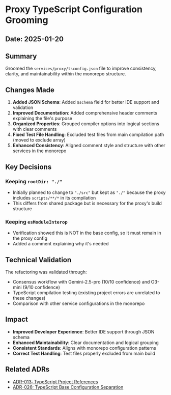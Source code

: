 # Proxy TypeScript Configuration Grooming

## Date: 2025-01-20

## Summary

Groomed the `services/proxy/tsconfig.json` file to improve consistency, clarity, and maintainability within the monorepo structure.

## Changes Made

1. **Added JSON Schema**: Added `$schema` field for better IDE support and validation
2. **Improved Documentation**: Added comprehensive header comments explaining the file's purpose
3. **Organized Properties**: Grouped compiler options into logical sections with clear comments
4. **Fixed Test File Handling**: Excluded test files from main compilation path (moved to exclude array)
5. **Enhanced Consistency**: Aligned comment style and structure with other services in the monorepo

## Key Decisions

### Keeping `rootDir: "./"`

- Initially planned to change to `"./src"` but kept as `"./"` because the proxy includes `scripts/**/*` in its compilation
- This differs from shared package but is necessary for the proxy's build structure

### Keeping `esModuleInterop`

- Verification showed this is NOT in the base config, so it must remain in the proxy config
- Added a comment explaining why it's needed

## Technical Validation

The refactoring was validated through:

- Consensus workflow with Gemini-2.5-pro (10/10 confidence) and O3-mini (9/10 confidence)
- TypeScript compilation testing (existing project errors are unrelated to these changes)
- Comparison with other service configurations in the monorepo

## Impact

- **Improved Developer Experience**: Better IDE support through JSON schema
- **Enhanced Maintainability**: Clear documentation and logical grouping
- **Consistent Standards**: Aligns with monorepo configuration patterns
- **Correct Test Handling**: Test files properly excluded from main build

## Related ADRs

- [ADR-013: TypeScript Project References](../04-Architecture/ADRs/adr-013-typescript-project-references.md)
- [ADR-026: TypeScript Base Configuration Separation](../04-Architecture/ADRs/adr-026-tsconfig-base-separation.md)
